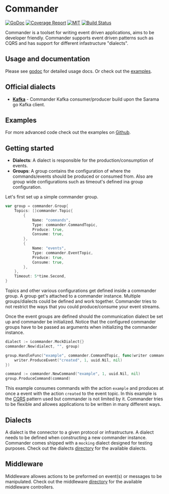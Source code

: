 # Commander
[![GoDoc](https://godoc.org/github.com/jeroenrinzema/commander?status.svg)](https://godoc.org/github.com/jeroenrinzema/commander)
[![Coverage Report](https://goreportcard.com/badge/github.com/jeroenrinzema/commander)](https://goreportcard.com/report/github.com/jeroenrinzema/commander)
[![MIT](https://img.shields.io/github/license/jeroenrinzema/commander.svg)](https://img.shields.io/github/license/jeroenrinzema/commander.svg)
[![Build Status](https://travis-ci.org/jeroenrinzema/commander.svg?branch=master)](https://travis-ci.org/jeroenrinzema/commander)

Commander is a toolset for writing event driven applications, aims to be developer friendly. Commander supports event driven patterns such as CQRS and has support for different infastructure "dialects".

## Usage and documentation

Please see [godoc](https://godoc.org/github.com/jeroenrinzema/commander) for detailed usage docs. Or check out the [examples](https://github.com/jeroenrinzema/commander/tree/master/examples).

## Official dialects

- **[Kafka](https://github.com/jeroenrinzema/commander/tree/master/dialects/kafka)** - Commander Kafka consumer/producer build upon the Sarama go Kafka client.

## Examples

For more advanced code check out the examples on [Github](https://github.com/jeroenrinzema/commander/tree/master/examples).

## Getting started

- **Dialects**: A dialect is responsible for the production/consumption of events.
- **Groups**: A group contains the configuration of where the commands/events should be produced or consumed from. Also are group wide configurations such as timeout's defined ina group configuration.

Let's first set up a simple commander group.

```go
var group = commander.Group{
	Topics: []commander.Topic{
		{
			Name: "commands",
			Type: commander.CommandTopic,
			Produce: true,
			Consume: true,
		},
		{
			Name: "events",
			Type: commander.EventTopic,
			Produce: true,
			Consume: true,
		},
	},
	Timeout: 5*time.Second,
}
```

Topics and other various configurations get defined inside a commander group. A group get's attached to a commander instance. Multiple groups/dialects could be defined and work together. Commander tries to not restrict the ways that you could produce/consume your event streams.

Once the event groups are defined should the communication dialect be set up and commander be initialized. Notice that the configured commander groups have to be passed as arguments when initializing the commander instance.

```go
dialect := &commander.MockDialect{}
commander.New(dialect, "", group)

group.HandleFunc("example", commander.CommandTopic, func(writer commander.ResponseWriter, message interface{}) {
	writer.ProduceEvent("created", 1, uuid.Nil, nil)
})

command := commander.NewCommand("example", 1, uuid.Nil, nil)
group.ProduceCommand(command)
```

This example consumes commands with the action `example` and produces at once a event with the action `created` to the event topic. In this example is the [CQRS](https://martinfowler.com/bliki/CQRS.html) pattern used but commander is not limited by it. Commander tries to be flexible and allowes applications to be written in many different ways.

## Dialects

A dialect is the connector to a given protocol or infrastructure. A dialect needs to be defined when constructing a new commander instance. Commander comes shipped with a `mocking` dialect designed for testing purposes. Check out the dialects [directory](https://github.com/jeroenrinzema/commander/tree/master/dialects) for the available dialects.

## Middleware

Middleware allowes actions to be preformed on event(s) or messages to be manipulated. Check out the middleware [directory](https://github.com/jeroenrinzema/commander/tree/master/middleware) for the available middleware controllers.
